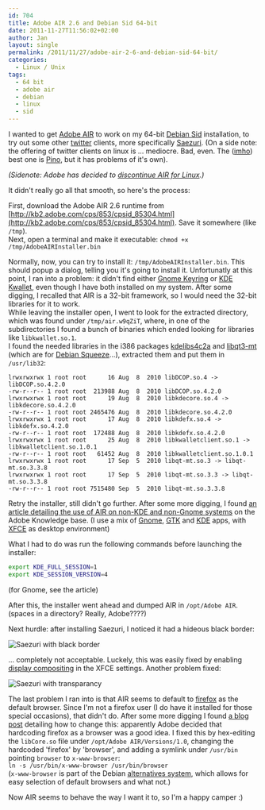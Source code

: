 ```yaml
---
id: 704
title: Adobe AIR 2.6 and Debian Sid 64-bit
date: 2011-11-27T11:56:02+02:00
author: Jan
layout: single
permalink: /2011/11/27/adobe-air-2-6-and-debian-sid-64-bit/
categories:
  - Linux / Unix
tags:
  - 64 bit
  - adobe air
  - debian
  - linux
  - sid
---
```

I wanted to get [Adobe AIR](http://www.adobe.com/products/air.html) to work on my 64-bit [Debian Sid](http://www.debian.org/releases/sid/) installation, to try out some other [twitter](http://www.twitter.com/) clients, more specifically [Saezuri](http://www.playwell.co.jp/saezuri/). (On a side note: the offering of twitter clients on linux is ... mediocre. Bad, even. The ([imho](http://www.urbandictionary.com/define.php?term=imho)) best one is [Pino](http://pino-app.appspot.com/), but it has problems of it's own).

_(Sidenote: Adobe has decided to [discontinue AIR for Linux](http://kb2.adobe.com/cps/521/cpsid_52132.html).)_

It didn't really go all that smooth, so here's the process:

First, download the Adobe AIR 2.6 runtime from [http://kb2.adobe.com/cps/853/cpsid_85304.html](http://kb2.adobe.com/cps/853/cpsid_85304.html). Save it somewhere (like `/tmp`).  
Next, open a terminal and make it executable: `chmod +x /tmp/AdobeAIRInstaller.bin`

Normally, now, you can try to install it: `/tmp/AdobeAIRInstaller.bin`. This should popup a dialog, telling you it's going to install it. Unfortunatly at this point, I ran into a problem: it didn't find either [Gnome Keyring](http://live.gnome.org/GnomeKeyring) or [KDE Kwallet](http://userbase.kde.org/KDE_Wallet_Manager), even though I have both installed on my system. After some digging, I recalled that AIR is a 32-bit framework, so I would need the 32-bit libraries for it to work.  
While leaving the installer open, I went to look for the extracted directory, which was found under `/tmp/air.w9qZiT`, where, in one of the subdirectories I found a bunch of binaries which ended looking for libraries like `libkwallet.so.1`.  
I found the needed libraries in the i386 packages [kdelibs4c2a](http://packages.debian.org/squeeze/kdelibs4c2a) and [libqt3-mt](http://packages.debian.org/squeeze/libqt3-mt) (which are for [Debian Squeeze](http://www.debian.org/releases/squeeze/)...), extracted them and put them in `/usr/lib32`:

```
lrwxrwxrwx 1 root root      16 Aug  8  2010 libDCOP.so.4 -> libDCOP.so.4.2.0
-rw-r--r-- 1 root root  213988 Aug  8  2010 libDCOP.so.4.2.0
lrwxrwxrwx 1 root root      19 Aug  8  2010 libkdecore.so.4 -> libkdecore.so.4.2.0
-rw-r--r-- 1 root root 2465476 Aug  8  2010 libkdecore.so.4.2.0
lrwxrwxrwx 1 root root      17 Aug  8  2010 libkdefx.so.4 -> libkdefx.so.4.2.0
-rw-r--r-- 1 root root  172488 Aug  8  2010 libkdefx.so.4.2.0
lrwxrwxrwx 1 root root      25 Aug  8  2010 libkwalletclient.so.1 -> libkwalletclient.so.1.0.1
-rw-r--r-- 1 root root   61452 Aug  8  2010 libkwalletclient.so.1.0.1
lrwxrwxrwx 1 root root      17 Sep  5  2010 libqt-mt.so.3 -> libqt-mt.so.3.3.8
lrwxrwxrwx 1 root root      17 Sep  5  2010 libqt-mt.so.3.3 -> libqt-mt.so.3.3.8
-rw-r--r-- 1 root root 7515480 Sep  5  2010 libqt-mt.so.3.3.8
```

Retry the installer, still didn't go further. After some more digging, I found [an article detailing the use of AIR on non-KDE and non-Gnome systems](http://kb2.adobe.com/cps/492/cpsid_49267.html) on the Adobe Knowledge base. (I use a mix of [Gnome](http://www.gnome.org/), [GTK](http://www.gtk.org/) and [KDE](http://www.kde.org/) apps, with [XFCE](http://www.xfce.org) as desktop environment)

What I had to do was run the following commands before launching the installer:  
```bash
export KDE_FULL_SESSION=1
export KDE_SESSION_VERSION=4
```
(for Gnome, see the article)

After this, the installer went ahead and dumped AIR in `/opt/Adobe AIR`. (spaces in a directory? Really, Adobe????)

Next hurdle: after installing Saezuri, I noticed it had a hideous black border:

![Saezuri with black border](/assets/images/2011/11/saezuri-backborder1.png "Saezuri with black border")

... completely not acceptable. Luckely, this was easily fixed by enabling [display compositing](http://en.wikipedia.org/wiki/Compositing_window_manager) in the XFCE settings. Another problem fixed:

![Saezuri with transparancy](/assets/images/2011/11/saezuri-transparant.png "Saezuri with transparancy")


The last problem I ran into is that AIR seems to default to [firefox](http://www.mozilla.org/en-US/firefox/new/) as the default browser. Since I'm not a firefox user (I do have it installed for those special occasions), that didn't do. After some more digging I found [a blog post](http://blog.andreaolivato.net/open-source/change-adobe-air-apps-default-browser.html) detailing how to change this: apparently Adobe decided that hardcoding firefox as a browser was a good idea. I fixed this by hex-editing the `libCore.so` file under `/opt/Adobe AIR/Versions/1.0`, changing the hardcoded 'firefox' by 'browser', and adding a symlink under `/usr/bin` pointing `browser` to `x-www-browser`:  
`ln -s /usr/bin/x-www-browser /usr/bin/browser`  
(`x-www-browser` is part of the Debian  [alternatives system](http://www.debian-administration.org/articles/91), which allows for easy selection of default browsers and what not.)

Now AIR seems to behave the way I want it to, so I'm a happy camper :)